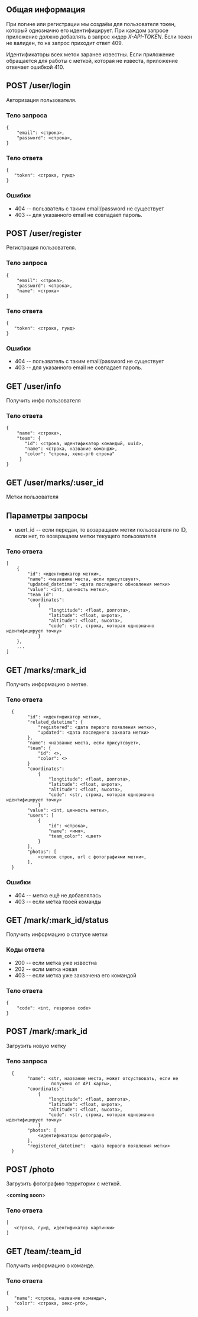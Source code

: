 ## Общая информация

При логине или регистрации мы создаём для пользователя токен, который однозначно его идентифицирует.
При каждом запросе приложение должно добавлять в запрос хидер *X-API-TOKEN*.
Если токен не валиден, то на запрос приходит ответ 409.

Идентификаторы всех меток заранее известны. Если приложение обращается для работы с меткой, которая не известа, приложение отвечает ошибкой 410.

## POST /user/login

Авторизация пользователя.

### Тело запроса
```
{
    "email": <строка>,
    "password": <строка>,
}
```

### Тело ответа
```
{
   "token": <строка, гуид>
}
```

### Ошибки
 * 404 -- пользватель с таким email/password не существует
 * 403 -- для указанного email не совпадает пароль.

## POST /user/register

Регистрация пользователя.

### Тело запроса
```
{
    "email": <строка>,
    "password": <строка>,
    "name": <строка>
}
```

### Тело ответа
```
{
   "token": <строка, гуид>
}
```

### Ошибки
 * 404 -- пользватель с таким email/password не существует
 * 403 -- для указанного email не совпадает пароль.

## GET /user/info

Получить инфо пользователя

### Тело ответа
```
{
    "name": <строка>,
    "team": {
       "id": <строка, идентификатор командый, uuid>,
       "name": <строка, название командж>,
       "color": "строка, хекс-ргб строка"
     }
}
```

## GET /user/marks/:user_id

Метки пользователя

## Параметры запросы

   * usert_id -- если передан, то возвращаем метки пользователя по ID, если нет,
                 то возвращаем метки текущего пользователя

### Тело ответа
```
[
    {
        "id": <идентификатор метки>,
        "name": <название места, если присутсвует>,
        "updated_datetime": <дата последнего обновления метки>
        "value": <int, ценность метки>,
        "team_id":
        "coordinates":
            {
                "longtitude": <float, долгота>,
                "latitude": <float, широта>,
                "altitude": <float, высота>,
                "code": <str, строка, которая однозначно идентифицирует точку>
            }
    },
    ...
]
```

## GET /marks/:mark_id

Получить информацию о метке.

### Тело ответа

```
  {
        "id": <идентификатор метки>,
        "related_datetime": {
            "registered": <дата первого появления метки>,
            "updated": <дата последнего захвата метки>
        },
        "name": <название места, если присутсвует>,
        "team": {
            "id": <>,
            "color": <>
        }
        "coordinates":
            {
                "longtitude": <float, долгота>,
                "latitude": <float, широта>,
                "altitude": <float, высота>,
                "code": <str, строка, которая однозначно идентифицирует точку>
            }
        "value": <int, ценность метки>,
        "users": [
            {
                "id": <строка>,
                "name": <имя>,
                "team_color": <цвет>
            }
        ],
        "photos": [
            <список строк, url c фотографиями метки>,
        ],
  }
```

### Ошибки
 * 404 -- метка ещё не добавлялась
 * 403 -- если метка твоей команды

## GET /mark/:mark_id/status

Получить информацию о статусе метки

### Коды ответа

   * 200 -- если метка уже известна
   * 202 -- если метка новая
   * 403 -- если метка уже захвачена его командой
   
### Тело ответа
```
{
    "code": <int, response code>
}
```

## POST /mark/:mark_id

Загрузить новую метку

### Тело запроса
```
  {
        "name": <str, название места, может отсуствовать, если не
                 получено от API карты>,
        "coordinates":
            {
                "longtitude": <float, долгота>,
                "latitude": <float, широта>,
                "altitude": <float, высота>,
                "code": <str, строка, которая однозначно идентифицирует точку>
            }
        "photos": [
            <идентификаторы фотографий>,
        ],
        "registered_datetime":  <дата первого появления метки>
  }
```


## POST /photo

Загрузить фотографию территории с меткой.

<**coming soon**>

### Тело ответа
```
[
   <строка, гуид, идентификатор картинки>
]
```

## GET /team/:team_id

Получить информацию о команде.

### Тело ответа
```
{
   "name": <строка, название команды>,
   "color": <строка, хекс-ргб>,
}
```
